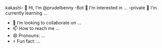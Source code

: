 kakashi- 👋 Hi, I’m @prudelbenny
-Bot 👀 I’m interested in ...
-private 🌱 I’m currently learning ...
- 💞️ I’m looking to collaborate on ...
- 📫 How to reach me ...
- 😄 Pronouns: ...
- ⚡ Fun fact: ...

<!---
prudelbenny/prudelbenny is a ✨ special ✨ repository because its `README.md` (this file) appears on your GitHub profile.
You can click the Preview link to take a look at your changes.
--->
